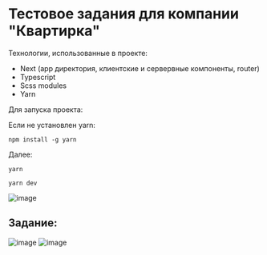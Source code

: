 # Тестовое задания для компании "Квартирка"

Технологии, использованные в проекте: 
- Next (app директория, клиентские и сервервные компоненты, router)
- Typescript
- Scss modules
- Yarn

Для запуска проекта:

Если не установлен yarn:
```
npm install -g yarn
```
Далее:
```
yarn
```
```
yarn dev
```

![image](https://github.com/ivandnlv/test-for-kvartirka/assets/91759945/1acdc6b6-c043-4bce-913b-f85e4da4653a)


## Задание:

![image](https://github.com/ivandnlv/test-for-kvartirka/assets/91759945/f8bc2488-4617-4c70-afc4-ada227891b3e)
![image](https://github.com/ivandnlv/test-for-kvartirka/assets/91759945/c5e6af77-ede1-4005-8773-4c503c0d7423)


